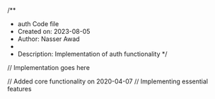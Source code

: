 /**
 * auth Code file
 * Created on: 2023-08-05
 * Author: Nasser Awad
 *
 * Description: Implementation of auth functionality
 */
 
// Implementation goes here


// Added core functionality on 2020-04-07
// Implementing essential features
